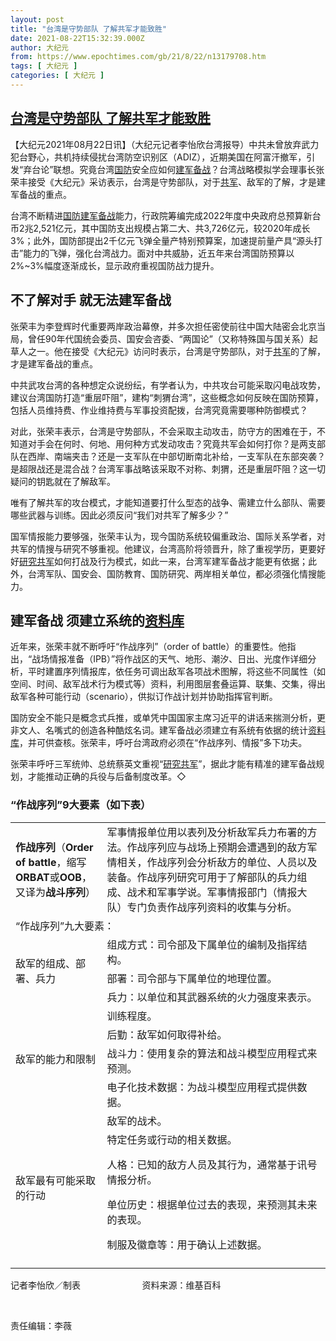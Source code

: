 ```yaml
---
layout: post
title: "台湾是守势部队 了解共军才能致胜"
date: 2021-08-22T15:32:39.000Z
author: 大纪元
from: https://www.epochtimes.com/gb/21/8/22/n13179708.htm
tags: [ 大纪元 ]
categories: [ 大纪元 ]
---
```

<!--1629646359000-->
[台湾是守势部队 了解共军才能致胜](https://www.epochtimes.com/gb/21/8/22/n13179708.htm)
------

<div>
<p>【大纪元2021年08月22日讯】（大纪元记者李怡欣台湾报导）中共未曾放弃武力犯台野心，共机持续侵扰台湾防空识别区（ADIZ），近期美国在阿富汗撤军，引发“弃台论”联想。究竟台湾<a href="https://www.epochtimes.com/gb/tag/%E5%9B%BD%E9%98%B2.html">国防</a>安全应如何<a href="https://www.epochtimes.com/gb/tag/%E5%BB%BA%E5%86%9B%E5%A4%87%E6%88%98.html">建军备战</a>？台湾战略模拟学会理事长张荣丰接受《大纪元》采访表示，台湾是守势部队，对于<a href="https://www.epochtimes.com/gb/tag/%E5%85%B1%E5%86%9B.html">共军</a>、敌军的了解，才是建军备战的重点。</p><p>台湾不断精进<a href="https://www.epochtimes.com/gb/tag/%E5%9B%BD%E9%98%B2.html">国防</a><a href="https://www.epochtimes.com/gb/tag/%E5%BB%BA%E5%86%9B%E5%A4%87%E6%88%98.html">建军备战</a>能力，行政院筹编完成2022年度中央政府总预算新台币2兆2,521亿元，其中国防支出规模占第二大、共3,726亿元，较2020年成长3%；此外，国防部提出2千亿元飞弹全量产特别预算案，加速提前量产具“源头打击”能力的飞弹，强化台湾战力。面对中共威胁，近五年来台湾国防预算以2%~3%幅度逐渐成长，显示政府重视国防战力提升。</p><h2>不了解对手 就无法建军备战</h2><p>张荣丰为李登辉时代重要两岸政治幕僚，并多次担任密使前往中国大陆密会北京当局，曾任90年代国统会委员、国安会咨委、“两国论”（又称特殊国与国关系）起草人之一。他在接受《大纪元》访问时表示，台湾是守势部队，对于<a href="https://www.epochtimes.com/gb/tag/%E5%85%B1%E5%86%9B.html">共军</a>的了解，才是建军备战的重点。</p><p>中共武攻台湾的各种想定众说纷纭，有学者认为，中共攻台可能采取闪电战攻势，建议台湾国防打造“重层吓阻”，建构“刺猬台湾”，这些概念如何反映在国防预算，包括人员维持费、作业维持费与军事投资配拨，台湾究竟需要哪种防御模式？</p><p>对此，张荣丰表示，台湾是守势部队，不会采取主动攻击，防守方的困难在于，不知道对手会在何时、何地、用何种方式发动攻击？究竟共军会如何打你？是两支部队在西岸、南端夹击？还是一支军队在中部切断南北补给，一支军队在东部突袭？是超限战还是混合战？台湾军事战略该采取不对称、刺猬，还是重层吓阻？这一切疑问的钥匙就在了解敌军。</p><p>唯有了解共军的攻台模式，才能知道要打什么型态的战争、需建立什么部队、需要哪些武器与训练。因此必须反问“我们对共军了解多少？”</p><p>国军情报能力要够强，张荣丰认为，现今国防系统较偏重政治、国际关系学者，对共军的情搜与研究不够重视。他建议，台湾高阶将领晋升，除了重视学历，更要好好<a href="https://www.epochtimes.com/gb/tag/%E7%A0%94%E7%A9%B6%E5%85%B1%E5%86%9B.html">研究共军</a>如何打战及行为模式，如此一来，台湾军建军备战才能更有依据；此外，台湾军队、国安会、国防教育、国防研究、两岸相关单位，都必须强化情搜能力。</p><h2>建军备战 须建立系统的<a href="https://www.epochtimes.com/gb/tag/%E8%B5%84%E6%96%99%E5%BA%93.html">资料库</a></h2><p>近年来，张荣丰就不断呼吁“作战序列”（order of battle）的重要性。他指出，“战场情报准备（IPB）”将作战区的天气、地形、潮汐、日出、光度作详细分析，平时建置序列情报库，依任务可调出敌军各项战术图解，将这些不同属性（如空间、时间、敌军战术行为模式等）资料，利用图层套叠运算、联集、交集，得出敌军各种可能行动（scenario），供拟订作战计划并协助指挥官判断。</p><p>国防安全不能只是概念式兵推，或单凭中国国家主席习近平的讲话来揣测分析，更非文人、名嘴式的创造各种酷炫名词。建军备战必须建立有系统有依据的统计<a href="https://www.epochtimes.com/gb/tag/%E8%B5%84%E6%96%99%E5%BA%93.html">资料库</a>，并可供查核。张荣丰，呼吁台湾政府必须在“作战序列、情报”多下功夫。</p><p>张荣丰呼吁三军统帅、总统蔡英文重视“<a href="https://www.epochtimes.com/gb/tag/%E7%A0%94%E7%A9%B6%E5%85%B1%E5%86%9B.html">研究共军</a>”，据此才能有精准的建军备战规划，才能推动正确的兵役与后备制度改革。◇</p><h3>“作战序列”9大要素（如下表）</h3><table><tbody><tr><td><strong>作战序列</strong>（<strong>Order of battle</strong>，缩写<strong>ORBAT</strong>或<strong>OOB</strong>，又译为<strong>战斗序列</strong>）</td><td>军事情报单位用以表列及分析敌军兵力布署的方法。作战序列应与战场上预期会遭遇到的敌方军情相关，作战序列会分析敌方的单位、人员以及装备。作战序列研究可用于了解部队的兵力组成、战术和军事学说。军事情报部门（情报大队）专门负责作战序列资料的收集与分析。</td></tr><tr><td colspan="2">“作战序列”九大要素：</td></tr><tr><td rowspan="3">敌军的组成、部署、兵力</td><td>组成方式：司令部及下属单位的编制及指挥结构。</td></tr><tr><td>部署：司令部与下属单位的地理位置。</td></tr><tr><td>兵力：以单位和其武器系统的火力强度来表示。</td></tr><tr><td rowspan="4">敌军的能力和限制</td><td>训练程度。</td></tr><tr><td>后勤：敌军如何取得补给。</td></tr><tr><td>战斗力：使用复杂的算法和战斗模型应用程式来预测。</td></tr><tr><td>电子化技术数据：为战斗模型应用程式提供数据。</td></tr><tr><td rowspan="2">敌军最有可能采取的行动</td><td>敌军的战术。</td></tr><tr><td>特定任务或行动的相关数据。</p><p>人格：已知的敌方人员及其行为，通常基于讯号情报分析。</p><p>单位历史：根据单位过去的表现，来预测其未来的表现。</p><p>制服及徽章等：用于确认上述数据。</td></tr><tr><td></td><td></td></tr></tbody></table><p>记者李怡欣／制表                         资料来源：维基百科</p><p>&nbsp;</p><p>责任编辑：李薇</p>
</div>
